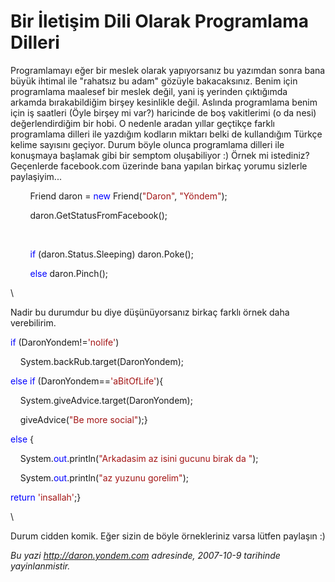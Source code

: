 # Bir İletişim Dili Olarak Programlama Dilleri
Programlamayı eğer bir meslek olarak yapıyorsanız bu yazımdan sonra bana
büyük ihtimal ile "rahatsız bu adam" gözüyle bakacaksınız. Benim için
programlama maalesef bir meslek değil, yani iş yerinden çıktığımda
arkamda bırakabildiğim birşey kesinlikle değil. Aslında programlama
benim için iş saatleri (Öyle birşey mi var?) haricinde de boş
vakitlerimi (o da nesi) değerlendirdiğim bir hobi. O nedenle aradan
yıllar geçtikçe farklı programlama dilleri ile yazdığım kodların miktarı
belki de kullandığım Türkçe kelime sayısını geçiyor. Durum böyle olunca
programlama dilleri ile konuşmaya başlamak gibi bir semptom oluşabiliyor
:) Örnek mi istediniz? Geçenlerde facebook.com üzerinde bana yapılan
birkaç yorumu sizlerle paylaşiyim...

        Friend daron = <span style="color: blue;">new</span>
Friend(<span style="color: #a31515;">"Daron"</span>, <span
style="color: #a31515;">"Yöndem"</span>);

        daron.GetStatusFromFacebook();

 

        <span style="color: blue;">if</span> (daron.Status.Sleeping)
daron.Poke();

        <span style="color: blue;">else</span> daron.Pinch();

\

Nadir bu durumdur bu diye düşünüyorsanız birkaç farklı örnek daha
verebilirim.

<span style="color: blue;">if</span> (DaronYondem!=<span
style="color: #a31515;">'nolife'</span>)

    System.backRub.target(DaronYondem);

<span style="color: blue;">else</span> <span
style="color: blue;">if</span> (DaronYondem==<span
style="color: #a31515;">'aBitOfLife'</span>){

    System.giveAdvice.target(DaronYondem);

    giveAdvice(<span style="color: #a31515;">"Be more social"</span>);}

<span style="color: blue;">else</span> {

    System.<span style="color: blue;">out</span>.println(<span
style="color: #a31515;">"Arkadasim az isini gucunu birak da "</span>);

    System.<span style="color: blue;">out</span>.println(<span
style="color: #a31515;">"az yuzunu gorelim"</span>);

<span style="color: blue;">return</span> <span
style="color: #a31515;">'insallah'</span>;}

\

Durum cidden komik. Eğer sizin de böyle örnekleriniz varsa lütfen
paylaşın :)



*Bu yazi http://daron.yondem.com adresinde, 2007-10-9 tarihinde yayinlanmistir.*
